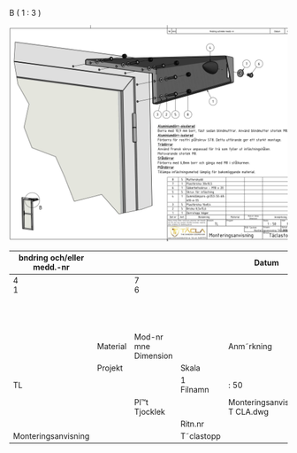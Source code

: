 B ( 1 : 3 )

![](_page_0_Figure_0.jpeg)

| bndring och/eller medd.-nr |          |                          |              | Datum                         | Inf          | Godk |
|----------------------------|----------|--------------------------|--------------|-------------------------------|--------------|------|
| 4<br>1                     |          | 7<br>6                   |              |                               |              |      |
|                            |          |                          |              |                               |              |      |
|                            |          |                          |              |                               |              |      |
|                            |          |                          |              |                               |              |      |
|                            |          |                          |              |                               |              |      |
|                            |          |                          |              |                               |              |      |
|                            |          |                          |              |                               |              |      |
|                            |          |                          |              |                               |              |      |
|                            |          |                          |              |                               |              |      |
|                            |          |                          |              |                               |              |      |
|                            |          |                          |              |                               |              |      |
|                            |          |                          |              |                               |              |      |
|                            |          |                          |              |                               |              |      |
|                            | Material | Mod-nr  mne<br>Dimension |              | Anm˜rkning                    |              |      |
|                            | Projekt  |                          | Skala        |                               | Vikt         |      |
| TL                         |          |                          | 1<br>Filnamn | : 50                          | N/A<br>Datum |      |
|                            |          | Pl™t Tjocklek            |              | Monteringsanvisning T CLA.dwg | 2022-02-17   |      |
|                            |          |                          | Ritn.nr      |                               |              |      |
| Monteringsanvisning        |          |                          | T˜clastopp   |                               |              |      |